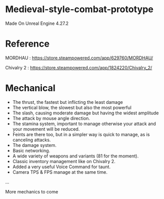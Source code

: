 # Medieval-style-combat-prototype
Made On Unreal Engine 4.27.2


# Reference
MORDHAU : https://store.steampowered.com/app/629760/MORDHAU/

Chivalry 2 : https://store.steampowered.com/app/1824220/Chivalry_2/

# Mechanical
- The thrust, the fastest but inflicting the least damage
- The vertical blow, the slowest but also the most powerful
- The slash, causing moderate damage but having the widest amplitude
- The attack by mouse angle direction.
- The stamina system, important to manage otherwise your attack and your movement will be reduced.
- Feints are there too, but in a simpler way is quick to manage, as is canceling attacks.
- The damage system.
- Basic networking.
- A wide variety of weapons and variants (81 for the moment).
- Classic inventory management like on Chivalry 2.
- Added a very useful Voice Command for taunt.
- Camera TPS & FPS manage at the same time.

...

More mechanics to come  
